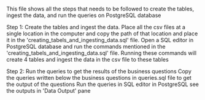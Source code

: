 This file shows all the steps that needs to be followed to create the tables, ingest the data, and run the queries on PostgreSQL database

Step 1: Create the tables and ingest the data. 
Place all the csv files at a single location in the computer and copy the path of that location and place it in the 'creating_tabels_and_ingesting_data.sql' file.
Open a SQL editor in PostgreSQL database and run the commands mentioned in the 'creating_tabels_and_ingesting_data.sql' file.
Running these commands will create 4 tables and ingest the data in the csv file to these tables

Step 2: Run the queries to get the results of the business questions
Copy the queries written below the business questions in queries.sql file to get the output of the questions 
Run the queries in SQL editor in PostgreSQL see the outputs in 'Data Output' pane
